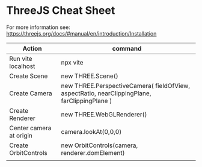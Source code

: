 # ThreeJS Cheat Sheet

For more information see: https://threejs.org/docs/#manual/en/introduction/Installation


| Action                                                                                                          | command |
|--------------------------------------------------------------------------------------------------------------------|------|
| Run vite localhost | npx vite     |
| Create Scene                                            | new THREE.Scene()     |
| Create Camera                                                        |  new THREE.PerspectiveCamera( fieldOfView, aspectRatio, nearClippingPlane, farClippingPlane )     |
| Create Renderer                                 | new THREE.WebGLRenderer()    |
| Center camera at origin                                         | camera.lookAt(0,0,0)    |
| Create OrbitControls                                        | new OrbitControls(camera, renderer.domElement)    |
|                                            |     |

